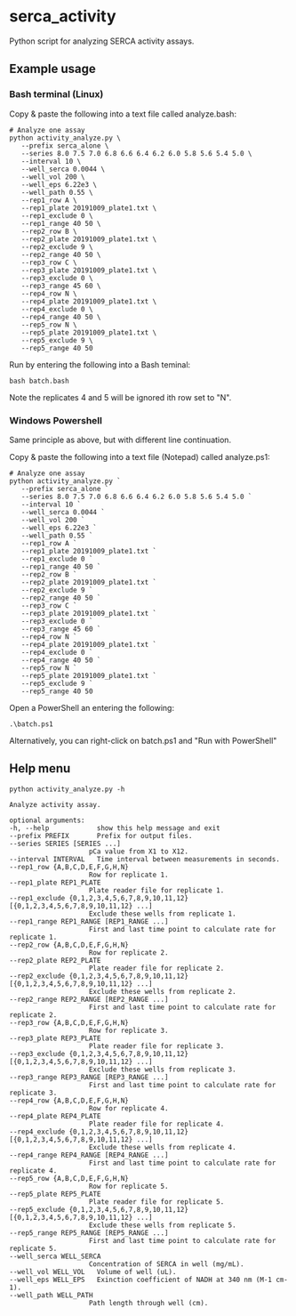 # serca_activity
Python script for analyzing SERCA activity assays.

## Example usage

### Bash terminal (Linux)

Copy & paste the following into a text file called analyze.bash:

	# Analyze one assay
	python activity_analyze.py \
       --prefix serca_alone \
       --series 8.0 7.5 7.0 6.8 6.6 6.4 6.2 6.0 5.8 5.6 5.4 5.0 \
       --interval 10 \
       --well_serca 0.0044 \
       --well_vol 200 \
       --well_eps 6.22e3 \
       --well_path 0.55 \
       --rep1_row A \
       --rep1_plate 20191009_plate1.txt \
       --rep1_exclude 0 \
       --rep1_range 40 50 \
       --rep2_row B \
       --rep2_plate 20191009_plate1.txt \
       --rep2_exclude 9 \
       --rep2_range 40 50 \
       --rep3_row C \
       --rep3_plate 20191009_plate1.txt \
       --rep3_exclude 0 \
       --rep3_range 45 60 \
       --rep4_row N \
       --rep4_plate 20191009_plate1.txt \
       --rep4_exclude 0 \
       --rep4_range 40 50 \
       --rep5_row N \
       --rep5_plate 20191009_plate1.txt \
       --rep5_exclude 9 \
       --rep5_range 40 50
       
Run by entering the following into a Bash teminal:
  
  	bash batch.bash
  
Note the replicates 4 and 5 will be ignored ith row set to "N".
  
### Windows Powershell 
  
Same principle as above, but with different line continuation.

Copy & paste the following into a text file (Notepad) called analyze.ps1:

	# Analyze one assay
	python activity_analyze.py `
       --prefix serca_alone `
       --series 8.0 7.5 7.0 6.8 6.6 6.4 6.2 6.0 5.8 5.6 5.4 5.0 `
       --interval 10 `
       --well_serca 0.0044 `
       --well_vol 200 `
       --well_eps 6.22e3 `
       --well_path 0.55 `
       --rep1_row A `
       --rep1_plate 20191009_plate1.txt `
       --rep1_exclude 0 `
       --rep1_range 40 50 `
       --rep2_row B `
       --rep2_plate 20191009_plate1.txt `
       --rep2_exclude 9 `
       --rep2_range 40 50 `
       --rep3_row C `
       --rep3_plate 20191009_plate1.txt `
       --rep3_exclude 0 `
       --rep3_range 45 60 `
       --rep4_row N `
       --rep4_plate 20191009_plate1.txt `
       --rep4_exclude 0 `
       --rep4_range 40 50 `
       --rep5_row N `
       --rep5_plate 20191009_plate1.txt `
       --rep5_exclude 9 `
       --rep5_range 40 50

Open a PowerShell an entering the following:
  
  	.\batch.ps1
  	
  Alternatively, you can right-click on batch.ps1 and "Run with PowerShell"
  
  
## Help menu
  
  	python activity_analyze.py -h
  	
  	Analyze activity assay.

	optional arguments:
  	-h, --help            show this help message and exit
  	--prefix PREFIX       Prefix for output files.
  	--series SERIES [SERIES ...]
                        pCa value from X1 to X12.
  	--interval INTERVAL   Time interval between measurements in seconds.
  	--rep1_row {A,B,C,D,E,F,G,H,N}
                        Row for replicate 1.
  	--rep1_plate REP1_PLATE
                        Plate reader file for replicate 1.
  	--rep1_exclude {0,1,2,3,4,5,6,7,8,9,10,11,12} [{0,1,2,3,4,5,6,7,8,9,10,11,12} ...]
                        Exclude these wells from replicate 1.
 	--rep1_range REP1_RANGE [REP1_RANGE ...]
                        First and last time point to calculate rate for replicate 1.
  	--rep2_row {A,B,C,D,E,F,G,H,N}
                        Row for replicate 2.
  	--rep2_plate REP2_PLATE
                        Plate reader file for replicate 2.
 	--rep2_exclude {0,1,2,3,4,5,6,7,8,9,10,11,12} [{0,1,2,3,4,5,6,7,8,9,10,11,12} ...]
                        Exclude these wells from replicate 2.
  	--rep2_range REP2_RANGE [REP2_RANGE ...]
                        First and last time point to calculate rate for replicate 2.
  	--rep3_row {A,B,C,D,E,F,G,H,N}
                        Row for replicate 3.
  	--rep3_plate REP3_PLATE
                        Plate reader file for replicate 3.
  	--rep3_exclude {0,1,2,3,4,5,6,7,8,9,10,11,12} [{0,1,2,3,4,5,6,7,8,9,10,11,12} ...]
                        Exclude these wells from replicate 3.
  	--rep3_range REP3_RANGE [REP3_RANGE ...]
                        First and last time point to calculate rate for replicate 3.
  	--rep4_row {A,B,C,D,E,F,G,H,N}
                        Row for replicate 4.
  	--rep4_plate REP4_PLATE
                        Plate reader file for replicate 4.
  	--rep4_exclude {0,1,2,3,4,5,6,7,8,9,10,11,12} [{0,1,2,3,4,5,6,7,8,9,10,11,12} ...]
                        Exclude these wells from replicate 4.
  	--rep4_range REP4_RANGE [REP4_RANGE ...]
                        First and last time point to calculate rate for replicate 4.
  	--rep5_row {A,B,C,D,E,F,G,H,N}
                        Row for replicate 5.
  	--rep5_plate REP5_PLATE
                        Plate reader file for replicate 5.
  	--rep5_exclude {0,1,2,3,4,5,6,7,8,9,10,11,12} [{0,1,2,3,4,5,6,7,8,9,10,11,12} ...]
                        Exclude these wells from replicate 5.
  	--rep5_range REP5_RANGE [REP5_RANGE ...]
                        First and last time point to calculate rate for replicate 5.
  	--well_serca WELL_SERCA
                        Concentration of SERCA in well (mg/mL).
  	--well_vol WELL_VOL   Volume of well (uL).
  	--well_eps WELL_EPS   Exinction coefficient of NADH at 340 nm (M-1 cm-1).
  	--well_path WELL_PATH
                        Path length through well (cm).
